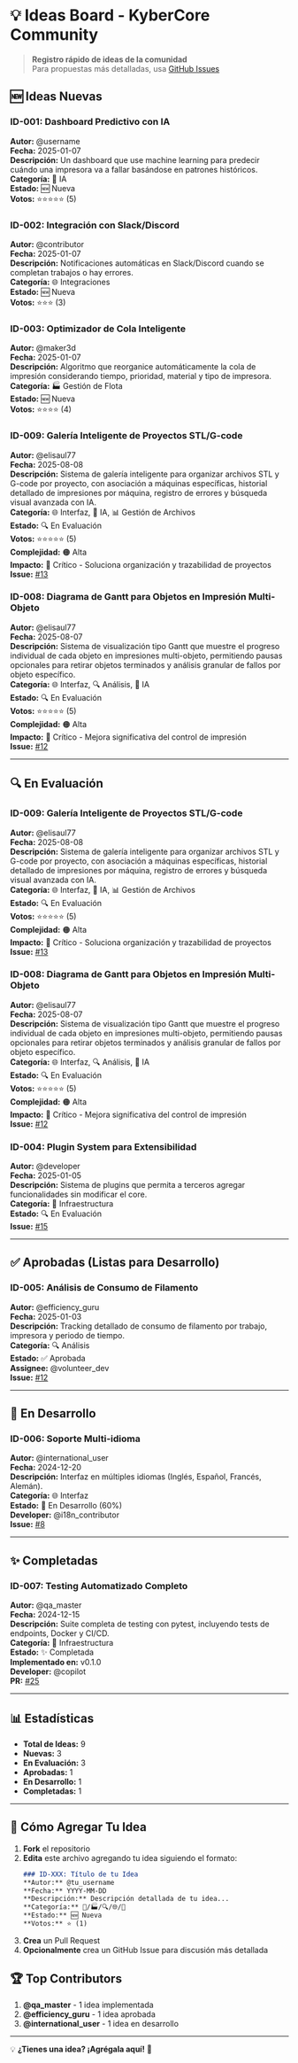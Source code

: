# 💡 Ideas Board - KyberCore Community

> **Registro rápido de ideas de la comunidad**  
> Para propuestas más detalladas, usa [GitHub Issues](https://github.com/elisaul77/kybercore/issues)

## 🆕 Ideas Nuevas

### ID-001: Dashboard Predictivo con IA
**Autor:** @username  
**Fecha:** 2025-01-07  
**Descripción:** Un dashboard que use machine learning para predecir cuándo una impresora va a fallar basándose en patrones históricos.  
**Categoría:** 🤖 IA  
**Estado:** 🆕 Nueva  
**Votos:** ⭐⭐⭐⭐⭐ (5)

### ID-002: Integración con Slack/Discord
**Autor:** @contributor  
**Fecha:** 2025-01-07  
**Descripción:** Notificaciones automáticas en Slack/Discord cuando se completan trabajos o hay errores.  
**Categoría:** 🌐 Integraciones  
**Estado:** 🆕 Nueva  
**Votos:** ⭐⭐⭐ (3)

### ID-003: Optimizador de Cola Inteligente
**Autor:** @maker3d  
**Fecha:** 2025-01-07  
**Descripción:** Algoritmo que reorganice automáticamente la cola de impresión considerando tiempo, prioridad, material y tipo de impresora.  
**Categoría:** 🏭 Gestión de Flota  
**Estado:** 🆕 Nueva  
**Votos:** ⭐⭐⭐⭐ (4)

### ID-009: Galería Inteligente de Proyectos STL/G-code
**Autor:** @elisaul77  
**Fecha:** 2025-08-08  
**Descripción:** Sistema de galería inteligente para organizar archivos STL y G-code por proyecto, con asociación a máquinas específicas, historial detallado de impresiones por máquina, registro de errores y búsqueda visual avanzada con IA.  
**Categoría:** 🌐 Interfaz, 🤖 IA, 📊 Gestión de Archivos  
**Estado:** 🔍 En Evaluación  
**Votos:** ⭐⭐⭐⭐⭐ (5)  
**Complejidad:** 🟠 Alta  
**Impacto:** 🌟 Crítico - Soluciona organización y trazabilidad de proyectos  
**Issue:** [#13](https://github.com/elisaul77/kybercore/issues/13)

### ID-008: Diagrama de Gantt para Objetos en Impresión Multi-Objeto
**Autor:** @elisaul77  
**Fecha:** 2025-08-07  
**Descripción:** Sistema de visualización tipo Gantt que muestre el progreso individual de cada objeto en impresiones multi-objeto, permitiendo pausas opcionales para retirar objetos terminados y análisis granular de fallos por objeto específico.  
**Categoría:** 🌐 Interfaz, 🔍 Análisis, 🤖 IA  
**Estado:** 🔍 En Evaluación  
**Votos:** ⭐⭐⭐⭐⭐ (5)  
**Complejidad:** 🟠 Alta  
**Impacto:** 🌟 Crítico - Mejora significativa del control de impresión  
**Issue:** [#12](https://github.com/elisaul77/kybercore/issues/12)

---

## 🔍 En Evaluación

### ID-009: Galería Inteligente de Proyectos STL/G-code
**Autor:** @elisaul77  
**Fecha:** 2025-08-08  
**Descripción:** Sistema de galería inteligente para organizar archivos STL y G-code por proyecto, con asociación a máquinas específicas, historial detallado de impresiones por máquina, registro de errores y búsqueda visual avanzada con IA.  
**Categoría:** 🌐 Interfaz, 🤖 IA, 📊 Gestión de Archivos  
**Estado:** 🔍 En Evaluación  
**Votos:** ⭐⭐⭐⭐⭐ (5)  
**Complejidad:** 🟠 Alta  
**Impacto:** 🌟 Crítico - Soluciona organización y trazabilidad de proyectos  
**Issue:** [#13](https://github.com/elisaul77/kybercore/issues/13)

### ID-008: Diagrama de Gantt para Objetos en Impresión Multi-Objeto
**Autor:** @elisaul77  
**Fecha:** 2025-08-07  
**Descripción:** Sistema de visualización tipo Gantt que muestre el progreso individual de cada objeto en impresiones multi-objeto, permitiendo pausas opcionales para retirar objetos terminados y análisis granular de fallos por objeto específico.  
**Categoría:** 🌐 Interfaz, 🔍 Análisis, 🤖 IA  
**Estado:** 🔍 En Evaluación  
**Votos:** ⭐⭐⭐⭐⭐ (5)  
**Complejidad:** 🟠 Alta  
**Impacto:** 🌟 Crítico - Mejora significativa del control de impresión  
**Issue:** [#12](https://github.com/elisaul77/kybercore/issues/12)

### ID-004: Plugin System para Extensibilidad
**Autor:** @developer  
**Fecha:** 2025-01-05  
**Descripción:** Sistema de plugins que permita a terceros agregar funcionalidades sin modificar el core.  
**Categoría:** 🔧 Infraestructura  
**Estado:** 🔍 En Evaluación  
**Issue:** [#15](https://github.com/elisaul77/kybercore/issues/15)

---

## ✅ Aprobadas (Listas para Desarrollo)

### ID-005: Análisis de Consumo de Filamento
**Autor:** @efficiency_guru  
**Fecha:** 2025-01-03  
**Descripción:** Tracking detallado de consumo de filamento por trabajo, impresora y periodo de tiempo.  
**Categoría:** 🔍 Análisis  
**Estado:** ✅ Aprobada  
**Assignee:** @volunteer_dev  
**Issue:** [#12](https://github.com/elisaul77/kybercore/issues/12)

---

## 🚧 En Desarrollo

### ID-006: Soporte Multi-idioma
**Autor:** @international_user  
**Fecha:** 2024-12-20  
**Descripción:** Interfaz en múltiples idiomas (Inglés, Español, Francés, Alemán).  
**Categoría:** 🌐 Interfaz  
**Estado:** 🚧 En Desarrollo (60%)  
**Developer:** @i18n_contributor  
**Issue:** [#8](https://github.com/elisaul77/kybercore/issues/8)

---

## ✨ Completadas

### ID-007: Testing Automatizado Completo
**Autor:** @qa_master  
**Fecha:** 2024-12-15  
**Descripción:** Suite completa de testing con pytest, incluyendo tests de endpoints, Docker y CI/CD.  
**Categoría:** 🔧 Infraestructura  
**Estado:** ✨ Completada  
**Implementado en:** v0.1.0  
**Developer:** @copilot  
**PR:** [#25](https://github.com/elisaul77/kybercore/pull/25)

---

## 📊 Estadísticas

- **Total de Ideas:** 9
- **Nuevas:** 3
- **En Evaluación:** 3  
- **Aprobadas:** 1
- **En Desarrollo:** 1
- **Completadas:** 1

---

## 🎯 Cómo Agregar Tu Idea

1. **Fork** el repositorio
2. **Edita** este archivo agregando tu idea siguiendo el formato:
   ```markdown
   ### ID-XXX: Título de tu Idea
   **Autor:** @tu_username  
   **Fecha:** YYYY-MM-DD  
   **Descripción:** Descripción detallada de tu idea...  
   **Categoría:** 🤖/🏭/🔍/🌐/🔧  
   **Estado:** 🆕 Nueva  
   **Votos:** ⭐ (1)
   ```
3. **Crea** un Pull Request
4. **Opcionalmente** crea un GitHub Issue para discusión más detallada

## 🏆 Top Contributors

1. **@qa_master** - 1 idea implementada
2. **@efficiency_guru** - 1 idea aprobada  
3. **@international_user** - 1 idea en desarrollo

---

💡 **¿Tienes una idea? ¡Agrégala aquí!** 🚀
